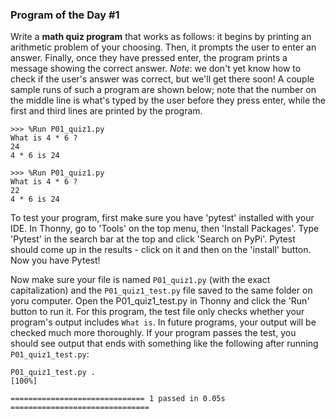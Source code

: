 ### Program of the Day #1

Write a **math quiz program** that works as follows: it begins by printing an arithmetic problem of your choosing. Then, it prompts the user to enter an answer. Finally, once they have pressed enter, the program prints a message showing the correct answer. *Note*: we don't yet know how to check if the user's answer was correct, but we'll get there soon! A couple sample runs of such a program are shown below; note that the number on the middle line is what's typed by the user before they press enter, while the first and third lines are printed by the program.

```
>>> %Run P01_quiz1.py
What is 4 * 6 ?
24
4 * 6 is 24
```

```
>>> %Run P01_quiz1.py
What is 4 * 6 ?
22
4 * 6 is 24
```

To test your program, first make sure you have 'pytest' installed with your IDE. In Thonny, go to 'Tools' on the top menu, then 'Install Packages'. Type 'Pytest' in the search bar at the top and click 'Search on PyPi'. Pytest should come up in the results - click on it and then on the 'install' button. Now you have Pytest!

Now make sure your file is named `P01_quiz1.py` (with the exact capitalization) and the `P01_quiz1_test.py` file saved to the same folder on yoru computer. Open the P01_quiz1_test.py in Thonny and click the 'Run' button to run it.  For this program, the test file only checks whether your program's output includes `What is`. In future programs, your output will be checked much more thoroughly. If your program passes the test, you should see output that ends with something like the following after running `P01_quiz1_test.py`:

```
P01_quiz1_test.py .                                                      [100%]

============================== 1 passed in 0.05s ===============================
```
